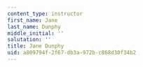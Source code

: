 ```yaml
---
content_type: instructor
first_name: Jane
last_name: Dunphy
middle_initial: ''
salutation: ''
title: Jane Dunphy
uid: a809794f-2f67-db3a-972b-c868d30f34b2
---
```

